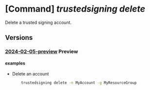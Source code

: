 # [Command] _trustedsigning delete_

Delete a trusted signing account.

## Versions

### [2024-02-05-preview](/Resources/mgmt-plane/L3N1YnNjcmlwdGlvbnMve30vcmVzb3VyY2Vncm91cHMve30vcHJvdmlkZXJzL21pY3Jvc29mdC5jb2Rlc2lnbmluZy9jb2Rlc2lnbmluZ2FjY291bnRzL3t9/2024-02-05-preview.xml) **Preview**

<!-- mgmt-plane /subscriptions/{}/resourcegroups/{}/providers/microsoft.codesigning/codesigningaccounts/{} 2024-02-05-preview -->

#### examples

- Delete an account
    ```bash
        trustedsigning delete -n MyAccount -g MyResourceGroup
    ```
